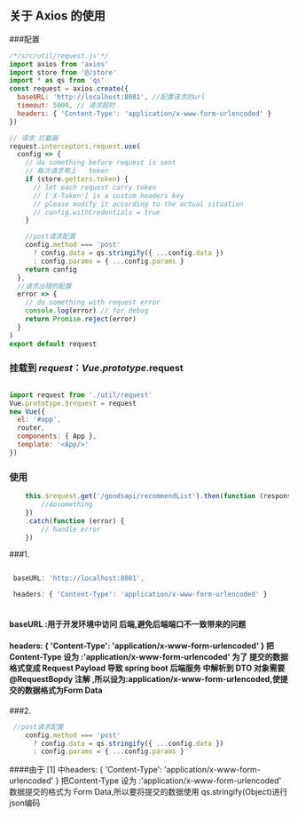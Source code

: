 ##  关于 Axios  的使用

###配置

```javascript
/*/src/util/request.js'*/
import axios from 'axios'
import store from '@/store'
import * as qs from 'qs'
const request = axios.create({
  baseURL: 'http://localhost:8081', //配置请求的url
  timeout: 5000, // 请求超时
  headers: { 'Content-Type': 'application/x-www-form-urlencoded' }
})

// 请求 拦截器
request.interceptors.request.use(
  config => {
    // do something before request is sent
    // 每次请求带上   token
    if (store.getters.token) {             
      // let each request carry token
      // ['X-Token'] is a custom headers key
      // please modify it according to the actual situation
      // config.withCredentials = true
    }

    //post请求配置
    config.method === 'post'
      ? config.data = qs.stringify({ ...config.data })
      : config.params = { ...config.params }
    return config
  },
  //请求出错的配置
  error => {
    // do something with request error
    console.log(error) // for debug
    return Promise.reject(error)
  }
)
export default request
```

### 挂载到 $request ： Vue.prototype.$request

````javascript

import request from './util/request'
Vue.prototype.$request = request
new Vue({
  el: '#app',
  router,
  components: { App },
  template: '<App/>'
})

`````

### 使用

```javascript
	this.$request.get('/goodsapi/recommendList').then(function (response) {
		//dosomething
	})
    .catch(function (error) {
        // handle error
    })
```





###1. 
```javascript

 baseURL: 'http://localhost:8081',

 headers: { 'Content-Type': 'application/x-www-form-urlencoded' }
 
``` 

#### baseURL :用于开发环境中访问 后端,避免后端端口不一致带来的问题 

#### headers: { 'Content-Type': 'application/x-www-form-urlencoded' }  把Content-Type 设为 :'application/x-www-form-urlencoded'  为了 提交的数据格式变成 Request Payload 导致  spring boot 后端服务 中解析到 DTO 对象需要@RequestBopdy 注解  ,所以设为:application/x-www-form-urlencoded,使提交的数据格式为Form Data  


###2.
```javascript
 //post请求配置
    config.method === 'post'
      ? config.data = qs.stringify({ ...config.data })
      : config.params = { ...config.params }
```
####由于 [1] 中headers: { 'Content-Type': 'application/x-www-form-urlencoded' }  把Content-Type 设为 :'application/x-www-form-urlencoded'  数据提交的格式为 Form Data,所以要将提交的数据使用 qs.stringify(Object)进行json编码
